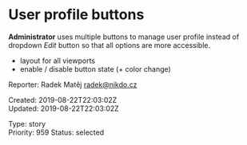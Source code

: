 # User profile buttons

**Administrator** uses multiple buttons to manage user profile instead of dropdown *Edit* button so that all options are more accessible.

- layout for all viewports
- enable / disable button state (+ color change)

Reporter: Radek Matěj <radek@nikdo.cz>  

Created: 2019-08-22T22:03:02Z  
Updated: 2019-08-22T22:03:02Z

Type: story  
Priority: 959
Status: selected
